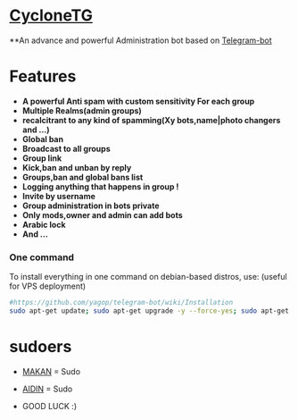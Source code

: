 # [CycloneTG](https://telegram.me/CycloneTG) 


**An advance and powerful Administration bot based on [Telegram-bot](https://github.com/yagop/Telegram-bot)
# Features

* **A powerful Anti spam with custom sensitivity For each group**
* **Multiple Realms(admin groups)**
* **recalcitrant to any kind of spamming(Xy bots,name|photo changers and ...)**
* **Global ban**
* **Broadcast to all groups**
* **Group link**
* **Kick,ban and unban by reply**
* **Groups,ban and global bans list**
* **Logging anything that happens in group !**
* **Invite by username**
* **Group administration in bots private**
* **Only mods,owner and admin can add bots**
* **Arabic lock**
* **And ...**

### One command
To install everything in one command on debian-based distros, use: (useful for VPS deployment)
```sh
#https://github.com/yagop/telegram-bot/wiki/Installation
sudo apt-get update; sudo apt-get upgrade -y --force-yes; sudo apt-get dist-upgrade -y --force-yes; sudo apt-get install libreadline-dev libconfig-dev libssl-dev lua5.2 liblua5.2-dev libevent-dev libjansson* libpython-dev make unzip git redis-server g++ -y --force-yes && git clone https://github.com/BossTG/BossTG.git && cd BossTG && chmod +x launch.sh && ./launch.sh install && ./launch.sh
```

# sudoers

* [MAKAN](telegram.me/XMAKAN) = Sudo
* [AIDIN](telegram.me/XV3NOM) = Sudo

* GOOD LUCK :)
